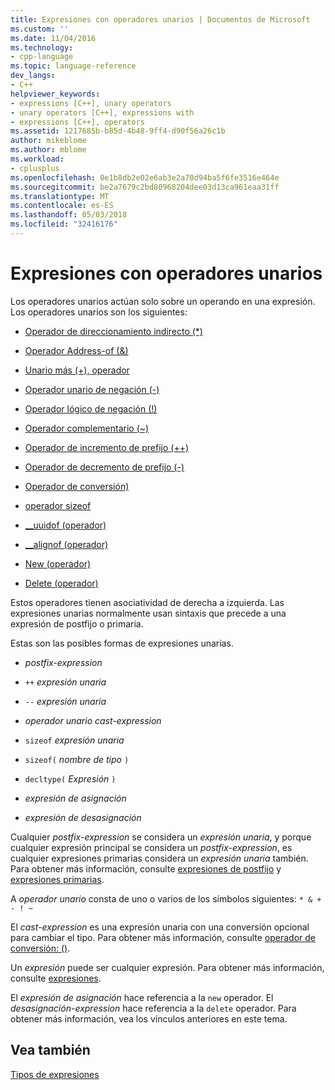 ```yaml
---
title: Expresiones con operadores unarios | Documentos de Microsoft
ms.custom: ''
ms.date: 11/04/2016
ms.technology:
- cpp-language
ms.topic: language-reference
dev_langs:
- C++
helpviewer_keywords:
- expressions [C++], unary operators
- unary operators [C++], expressions with
- expressions [C++], operators
ms.assetid: 1217685b-b85d-4b48-9ff4-d90f56a26c1b
author: mikeblome
ms.author: mblome
ms.workload:
- cplusplus
ms.openlocfilehash: 0e1b8db2e02e6ab3e2a70d94ba5f6fe3516e464e
ms.sourcegitcommit: be2a7679c2bd80968204dee03d13ca961eaa31ff
ms.translationtype: MT
ms.contentlocale: es-ES
ms.lasthandoff: 05/03/2018
ms.locfileid: "32416176"
---
```

# <a name="expressions-with-unary-operators"></a>Expresiones con operadores unarios
Los operadores unarios actúan solo sobre un operando en una expresión. Los operadores unarios son los siguientes:  
  
-   [Operador de direccionamiento indirecto (*)](../cpp/indirection-operator-star.md)  
  
-   [Operador Address-of (&)](../cpp/address-of-operator-amp.md)  
  
-   [Unario más (+), operador](../cpp/unary-plus-and-negation-operators-plus-and.md)  
  
-   [Operador unario de negación (-)](../cpp/unary-plus-and-negation-operators-plus-and.md)  
  
-   [Operador lógico de negación (!)](../cpp/logical-negation-operator-exclpt.md)  
  
-   [Operador complementario (~)](../cpp/one-s-complement-operator-tilde.md)  
  
-   [Operador de incremento de prefijo (++)](../cpp/prefix-increment-and-decrement-operators-increment-and-decrement.md)  
  
-   [Operador de decremento de prefijo (-)](../cpp/prefix-increment-and-decrement-operators-increment-and-decrement.md)  
  
-   [Operador de conversión)](../cpp/cast-operator-parens.md)  
  
-   [operador sizeof](../cpp/sizeof-operator.md)  
  
-   [__uuidof (operador)](../cpp/uuidof-operator.md)  
  
-   [__alignof (operador)](../cpp/alignof-operator.md)  
  
-   [New (operador)](../cpp/new-operator-cpp.md)  
  
-   [Delete (operador)](../cpp/delete-operator-cpp.md)  
  
 Estos operadores tienen asociatividad de derecha a izquierda. Las expresiones unarias normalmente usan sintaxis que precede a una expresión de postfijo o primaria.  
  
 Estas son las posibles formas de expresiones unarias.  
  
-   *postfix-expression*  
  
-   `++` *expresión unaria*  
  
-   `--` *expresión unaria*  
  
-   *operador unario* *cast-expression*  
  
-   `sizeof` *expresión unaria*  
  
-   `sizeof(` *nombre de tipo* `)`  
  
-   `decltype(` *Expresión* `)`  
  
-   *expresión de asignación*  
  
-   *expresión de desasignación*  
  
 Cualquier *postfix-expression* se considera un *expresión unaria*, y porque cualquier expresión principal se considera un *postfix-expression*, es cualquier expresiones primarias considera un *expresión unaria* también. Para obtener más información, consulte [expresiones de postfijo](../cpp/postfix-expressions.md) y [expresiones primarias](../cpp/primary-expressions.md).  
  
 A *operador unario* consta de uno o varios de los símbolos siguientes: `* & + - ! ~`  
  
 El *cast-expression* es una expresión unaria con una conversión opcional para cambiar el tipo. Para obtener más información, consulte [operador de conversión: ()](../cpp/cast-operator-parens.md).  
  
 Un *expresión* puede ser cualquier expresión. Para obtener más información, consulte [expresiones](../cpp/expressions-cpp.md).  
  
 El *expresión de asignación* hace referencia a la `new` operador. El *desasignación-expression* hace referencia a la `delete` operador. Para obtener más información, vea los vínculos anteriores en este tema.  
  
## <a name="see-also"></a>Vea también  
 [Tipos de expresiones](../cpp/types-of-expressions.md)